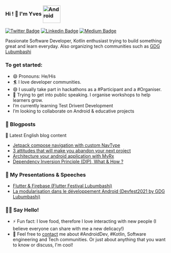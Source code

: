 ### Hi ! 👋 I'm Yves <img align="center" alt="Android" width="55" src="https://media.giphy.com/media/Y4bzv6DYbYzy8jDnoW/giphy.gif" />

[![Twitter Badge](https://img.shields.io/badge/-@kalumeyves-1ca0f1?style=flat-square&labelColor=1ca0f1&logo=twitter&logoColor=white&link=https://twitter.com/kalumeyves)](https://twitter.com/kalumeyves) [![Linkedin Badge](https://img.shields.io/badge/-yveskalume-blue?style=flat-square&logo=Linkedin&logoColor=white&link=https://www.linkedin.com/in/yveskalume)](https://www.linkedin.com/in/yveskalume) [![Medium Badge](https://img.shields.io/badge/-@yveskalume-03a57a?style=flat-square&labelColor=000000&logo=Medium&link=https://medium.com/@yveskalume/)](https://medium.com/@yveskalume/)

Passionate Software Developer, Kotlin enthusiast trying to build something great and learn everyday.
Also organizing tech communities such as [GDG Lubumbashi](https://gdg.community.dev/gdg-lubumbashi/)

<h3> To get started: </h3>

- 😄 Pronouns: He/His
- 🏄‍ I love developer communities.
- 😄 I usually take part in hackathons as a #Participant and a #Organiser.
- 🌱 Trying to get into public speaking. I organise workshops to help learners grow.
- I’m currently learning Test Drivent Development
- I’m looking to collaborate on Android & educative projects

<h3> 📙 Blogposts </h3>

🏴󠁧󠁢󠁥󠁮󠁧󠁿 Latest English blog content

<!-- BLOG-EN:START -->
- [Jetpack compose navigation with custom  NavType](https://kalume.hashnode.dev/jetpack-compose-navigation-with-custom-navtype)
- [3 attitudes that will make you abandon your next project](https://kalume.hashnode.dev/3-attitudes-that-will-make-you-abandon-your-next-project)
- [Architecture your android application with MvRx](https://kalume.hashnode.dev/architecture-your-android-application-with-mvrx)
- [Dependency Inversion Principle &lpar;DIP&rpar;, What &amp; How ?](https://kalume.hashnode.dev/dependency-inversion-principle-dip-what-and-how)
<!-- BLOG-EN:END -->

<h3>🎤 My Presentations & Speeches</h3>

- [Flutter & Firebase (Flutter Festival Lubumbashi)](https://docs.google.com/presentation/d/1vR37H_Ok4hjNVJrv30GBNwviOCzEaQkjAhTHDC72yIo/edit?usp=sharing)
- [La modularisation dans le développement Android (Devfest2021 by GDG Lubumbashi)](https://docs.google.com/presentation/d/1u_Q0bQuL1mOZLop59Cui5tu24xazW32jQUpKm1FJl9I/edit?usp=sharing)

<h3> 👋🏾 Say Hello! </h3>

- ⚡ Fun fact: I love food, therefore I love interacting with new people (I believe everyone can share with me a new delicacy!)
- 💬 Feel free to [contact](https://twitter.com/kalumeyves) me about #AndroidDev, #Kotlin, Software engineering and Tech communities. Or just about anything that you want to know or discuss, I'm cool!

<!--
**YvesKalume/yveskalume** is a ✨ _special_ ✨ repository because its `README.md` (this file) appears on your GitHub profile.
-->
